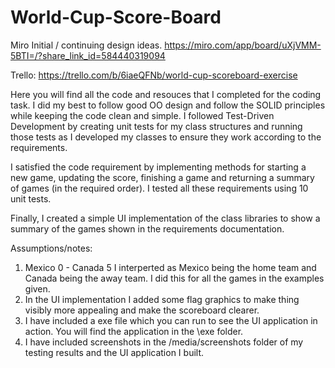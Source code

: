 # World-Cup-Score-Board

Miro Initial / continuing design ideas.
https://miro.com/app/board/uXjVMM-5BTI=/?share_link_id=584440319094

Trello: 
https://trello.com/b/6iaeQFNb/world-cup-scoreboard-exercise


Here you will find all the code and resouces that I completed for the coding task.  I did my best to follow good OO design and follow the SOLID principles while keeping the code clean and simple.  I followed Test-Driven Development by creating unit tests for my class structures and running those tests as I developed my classes to ensure they work according to the requirements.

I satisfied the code requirement by implementing methods for starting a new game, updating the score, finishing a game and returning a summary of games (in the required order).  I tested all these requirements using 10 unit tests.

Finally, I created a simple UI implementation of the class libraries to show a summary of the games shown in the requirements documentation.  

Assumptions/notes:

1. Mexico 0 - Canada 5 I interperted as Mexico being the home team and Canada being the away team.  I did this for all the games in the examples given.
2. In the UI implementation I added some flag graphics to make thing visibly more appealing and make the scoreboard clearer. 
3. I have included a exe file which you can run to see the UI application in action.  You will find the application in the \exe folder.
4. I have included screenshots in the /media/screenshots folder of my testing results and the UI application I built.


